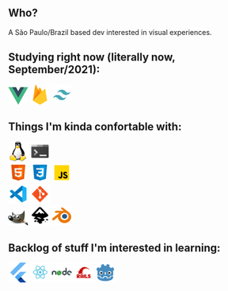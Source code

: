 
## Who?

A São Paulo/Brazil based dev interested in visual experiences. 

## Studying right now (literally now, September/2021):
<div>
  <a href="https://github.com/vuejs/vue"><img src='/assets/vue.png' alt='Vue' width='40px'></a>
  <a href="https://firebase.google.com/?hl=pt"><img src='/assets/firebase.png' alt='Firebase' width='40px'></a>
  <a href="https://github.com/tailwindlabs/tailwindcss"><img src='/assets/tailwind.png' alt='Tailwind' width='40px'></a>
</div>

## Things I'm kinda confortable with:
<div>
  <a href="#"><img src='/assets/tux.png' alt='Linux' width='40px'></a>
  <a href="#"><img src='/assets/console.png' alt='Terminal' width='40px'></a>
</div>
<div>
  <a href="https://developer.mozilla.org/en-US/docs/Web/HTML/"><img src='/assets/html.png' alt='HTML5' width='40px'></a>
  <a href="https://developer.mozilla.org/en-US/docs/Web/CSS"><img src='/assets/css3.png' alt='CSS3' width='40px'></a>
  <a href="https://developer.mozilla.org/en-US/docs/Web/JavaScript"><img src='/assets/javascript.png' alt='Javascript' width='40px'></a>
</div>
<div>
  <a href="https://github.com/microsoft/vscode"><img src='/assets/vscode.png' alt='VSCode' width='40px'></a>
  <a href="https://github.com"><img src='/assets/git.png' alt='GitHub' width='40px'></a>
</div>
<div>
  <a href="https://www.gimp.org/"><img src='/assets/gip.png' alt='Gimp' width='40px'></a>
  <a href="https://inkscape.org/pt-br/"><img src='/assets/inkscape.png' alt='Inkscape' width='40px'></a>
  <a href="https://www.blender.org/"><img src='/assets/blender.png' alt='Blender' width='40px'></a>

</div>

## Backlog of stuff I'm interested in learning:
<div>
  <a href="https://github.com/flutter/flutter"><img src='/assets/flutter.png' alt='Flutter' width='40px'></a>
  <a href="https://github.com/facebook/react"><img src='/assets/react.png' alt='React' width='40px'></a>
  <a href="https://github.com/nodejs/node"><img src='/assets/nodejs.png' alt='NodeJS' width='40px'></a>
  <a href="https://github.com/rails/rails"><img src='/assets/rails.png' alt='Rails' width='40px'></a>
  <a href="https://github.com/godotengine/godot"><img src='/assets/godot.png' alt='Godot' width='40px'></a>
</div>
